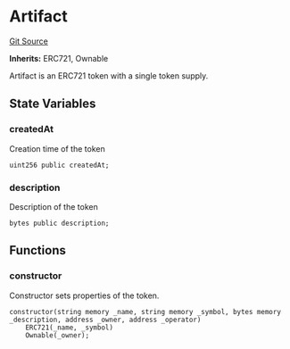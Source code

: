# Artifact
[Git Source](https://github.com/firstbatchxyz/swan-contracts/blob/feb8dd64d672a341a29a0a52b12cc56adf09c996/src/Artifact.sol)

**Inherits:**
ERC721, Ownable

Artifact is an ERC721 token with a single token supply.


## State Variables
### createdAt
Creation time of the token


```solidity
uint256 public createdAt;
```


### description
Description of the token


```solidity
bytes public description;
```


## Functions
### constructor

Constructor sets properties of the token.


```solidity
constructor(string memory _name, string memory _symbol, bytes memory _description, address _owner, address _operator)
    ERC721(_name, _symbol)
    Ownable(_owner);
```

